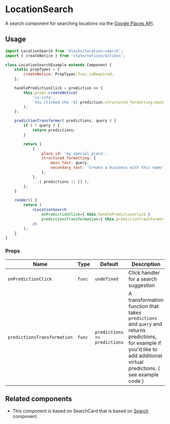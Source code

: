 LocationSearch
===

A search component for searching locations via the [Google Places API](https://cloud.google.com/maps-platform/places/).

## Usage

```jsx
import LocationSearch from 'blocks/location-search';
import { createNotice } from 'state/notices/actions';

class LocationSearchExample extends Component {
	static propTypes = {
		createNotice: PropTypes.func.isRequired,
	};

	handlePredictionClick = prediction => {
		this.props.createNotice(
			'is-info',
			`You clicked the '${ prediction.structured_formatting.main_text }' location`
		);
	};

	predictionTransformer( predictions, query ) {
		if ( ! query ) {
			return predictions;
		}

		return [
			{
				place_id: 'my_special_place',
				structured_formatting: {
					main_text: query,
					secondary_text: 'Create a business with this name',
				},
			},
			...( predictions || [] ),
		];
	}

	render() {
		return (
			<LocationSearch
				onPredictionClick={ this.handlePredictionClick }
				predictionsTransformation={ this.predictionTransformer }
			/>
		);
	}
}
```

### Props

Name | Type | Default | Description
--- | --- | --- | ---
`onPredictionClick` | `func` | `undefined` | Click handler for a search suggestion
`predictionsTransformation` | `func` | `predictions => predictions` | A transformation function that takes `predictions` and `query` and returns predictions, for example if you'd like to add additional virtual predictions. ( see example code )

## Related components

* This component is based on SearchCard that is based on [Search](../design/search) component.
